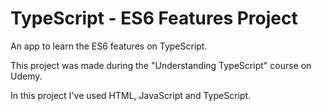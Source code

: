 # TypeScript - ES6 Features Project
An app to learn the ES6 features on TypeScript.

This project was made during the "Understanding TypeScript" course on Udemy.

In this project I've used HTML, JavaScript and TypeScript.

